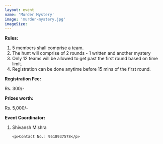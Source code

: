```yaml
---
layout: event
name: 'Murder Mystery'
image: 'murder-mystery.jpg'
imageSize:
---
```


<p><strong>Rules:</strong></p>
<ol>
	<li>5 members shall comprise a team.</li>
	<li>The hunt will comprise of 2 rounds - 1 written and another mystery</li>
	<li>Only 12 teams will be allowed to get past the first round based on time limit.</li>
	<li>Registration can be done anytime before 15 mins of the first round.</li>
</ol>
<p><strong>Registration Fee:</strong></p>
<p>Rs. 300/-</p>

<p><strong>Prizes worth:</strong></p>
<p>Rs. 5,000/-</p>
<p><strong>Event Coordinator:</strong></p>
<ol>
	<li>Shivansh Mishra&nbsp;</li>

    <p>Contact No.: 9518937578</p>

</ol>
